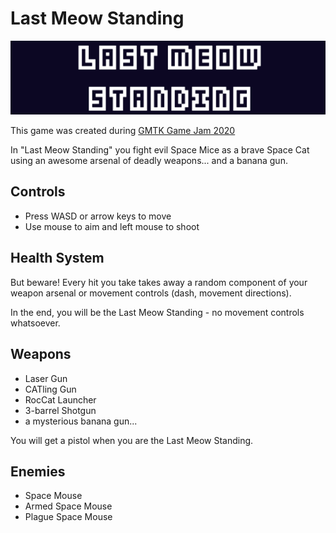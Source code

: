 # Last Meow Standing

![logo](./img/logo.png)

This game was created during [GMTK Game Jam 2020](https://itch.io/jam/gmtk-2020)

In "Last Meow Standing" you fight evil Space Mice as a brave Space Cat using an awesome arsenal of deadly weapons... and a banana gun.

## Controls

- Press WASD or arrow keys to move
- Use mouse to aim and left mouse to shoot

## Health System
But beware! Every hit you take takes away a random component of your weapon arsenal or movement controls (dash, movement directions).

In the end, you will be the Last Meow Standing - no movement controls whatsoever.


## Weapons

* Laser Gun
* CATling Gun
* RocCat Launcher
* 3-barrel Shotgun
* a mysterious banana gun...

You will get a pistol when you are the Last Meow Standing.

## Enemies

* Space Mouse
* Armed Space Mouse
* Plague Space Mouse